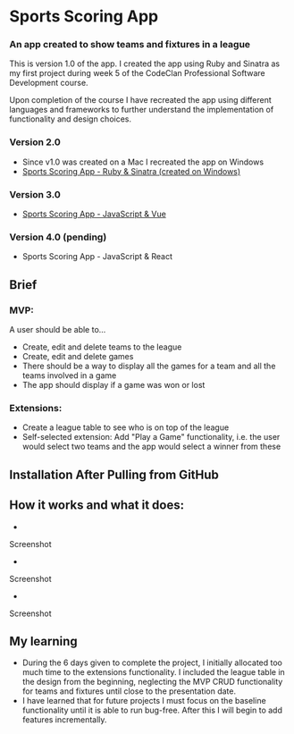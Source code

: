 # Sports Scoring App

### An app created to show teams and fixtures in a league

This is version 1.0 of the app. I created the app using Ruby and Sinatra as my first project during week 5 of the CodeClan Professional Software Development course.

Upon completion of the course I have recreated the app using different languages and frameworks to further understand the implementation of functionality and design choices.

### Version 2.0
- Since v1.0 was created on a Mac I recreated the app on Windows
- [Sports Scoring App - Ruby & Sinatra (created on Windows)](https://github.com/rcarmitage/codeclan_solo_project-sports_scoring_app_v2.0_ruby_sinatra)

### Version 3.0
- [Sports Scoring App - JavaScript & Vue](https://github.com/rcarmitage/codeclan_solo_project-sports_scoring_app_v3.0_javascript_vue)

### Version 4.0 (pending)
- Sports Scoring App - JavaScript & React

## Brief

### MVP:
A user should be able to…

- Create, edit and delete teams to the league
- Create, edit and delete games
- There should be a way to display all the games for a team and all the teams involved in a game
- The app should display if a game was won or lost

### Extensions:
- Create a league table to see who is on top of the league
- Self-selected extension: Add "Play a Game" functionality, i.e. the user would select two teams and the app would select a winner from these

## Installation After Pulling from GitHub



## How it works and what it does:

- 

Screenshot

- 

Screenshot

- 

Screenshot

## My learning

- During the 6 days given to complete the project, I initially allocated too much time to the extensions functionality. I included the league table in the design from the beginning, neglecting the MVP CRUD functionality for teams and fixtures until close to the presentation date.
- I have learned that for future projects I must focus on the baseline functionality until it is able to run bug-free. After this I will begin to add features incrementally.